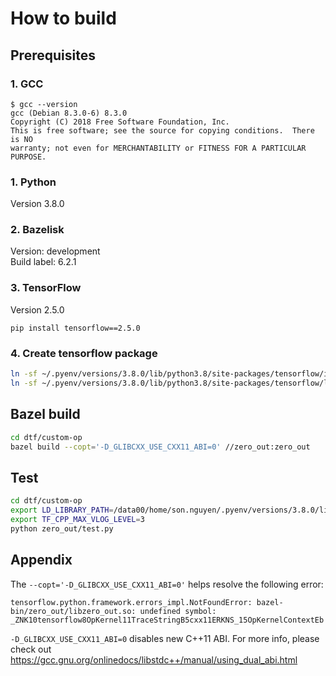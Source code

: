 # How to build

## Prerequisites
### 1. GCC
```
$ gcc --version
gcc (Debian 8.3.0-6) 8.3.0
Copyright (C) 2018 Free Software Foundation, Inc.
This is free software; see the source for copying conditions.  There is NO
warranty; not even for MERCHANTABILITY or FITNESS FOR A PARTICULAR PURPOSE.
```

### 1. Python 
Version 3.8.0

### 2. Bazelisk
Version: development  
Build label: 6.2.1

### 3. TensorFlow
Version 2.5.0
```
pip install tensorflow==2.5.0
```

### 4. Create tensorflow package
```bash
ln -sf ~/.pyenv/versions/3.8.0/lib/python3.8/site-packages/tensorflow/include tensorflow/include
ln -sf ~/.pyenv/versions/3.8.0/lib/python3.8/site-packages/tensorflow/libtensorflow_framework.so.2 tensorflow/lib/libtensorflow_framework.so.2
```

## Bazel build
```bash
cd dtf/custom-op
bazel build --copt='-D_GLIBCXX_USE_CXX11_ABI=0' //zero_out:zero_out
```

## Test
```bash
cd dtf/custom-op
export LD_LIBRARY_PATH=/data00/home/son.nguyen/.pyenv/versions/3.8.0/lib/python3.8/site-packages/tensorflow
export TF_CPP_MAX_VLOG_LEVEL=3
python zero_out/test.py
```

## Appendix
The `--copt='-D_GLIBCXX_USE_CXX11_ABI=0'` helps resolve the following error:
```
tensorflow.python.framework.errors_impl.NotFoundError: bazel-bin/zero_out/libzero_out.so: undefined symbol: _ZNK10tensorflow8OpKernel11TraceStringB5cxx11ERKNS_15OpKernelContextEb
```
`-D_GLIBCXX_USE_CXX11_ABI=0` disables new C++11 ABI. For more info, please check out https://gcc.gnu.org/onlinedocs/libstdc++/manual/using_dual_abi.html

